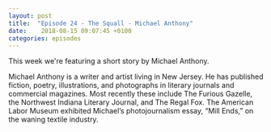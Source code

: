 ```yaml
---
layout: post
title:  "Episode 24 - The Squall - Michael Anthony"
date:    2018-08-15 09:07:45 +0100
categories: episodes
---
```


This week we're featuring a short story by Michael Anthony.

Michael Anthony is a writer and artist living in New Jersey. He has published fiction, poetry, illustrations, and photographs in literary journals and commercial magazines. Most recently these include The Furious Gazelle, the Northwest Indiana Literary Journal, and The Regal Fox. The American Labor Museum exhibited Michael’s photojournalism essay, “Mill Ends,” on the waning textile industry.
